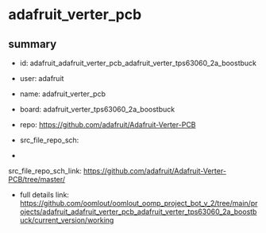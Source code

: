 # adafruit_verter_pcb
 
## summary 
* id: adafruit_adafruit_verter_pcb_adafruit_verter_tps63060_2a_boostbuck
* user: adafruit
* name: adafruit_verter_pcb
* board: adafruit_verter_tps63060_2a_boostbuck
* repo: https://github.com/adafruit/Adafruit-Verter-PCB



* src_file_repo_sch: 
*
 src_file_repo_sch_link: https://github.com/adafruit/Adafruit-Verter-PCB/tree/master/
* full details link: https://github.com/oomlout/oomlout_oomp_project_bot_v_2/tree/main/projects/adafruit_adafruit_verter_pcb_adafruit_verter_tps63060_2a_boostbuck/current_version/working  







